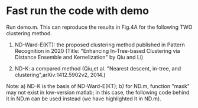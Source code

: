 # Fast run the code with demo
Run demo.m. This can reproduce the results in Fig.4A for the following TWO clustering method.

1) ND-Ward-E(KT): the proposed clustering method published in Pattern Recognition in 2020 (Title: "Enhancing In-Tree-based Clustering via Distance Ensemble and Kernelization" by Qiu and Li)

2) ND-K: a compared method (Qiu,et al. "Nearest descent, in-tree, and clustering",arXiv:1412.5902v2, 2014.) 

Note:
a) ND-K is the basis of ND-Ward-E(KT);
b) for ND.m, function "maxk" may not exist in low-version matlab; in this case,
the following code behind it in ND.m can be used instead (we have highlighted it in ND.m). 

